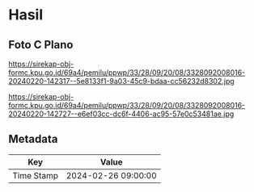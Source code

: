 # Hasil

## Foto C Plano

https://sirekap-obj-formc.kpu.go.id/69a4/pemilu/ppwp/33/28/09/20/08/3328092008016-20240220-142317--5e8133f1-9a03-45c9-bdaa-cc56232d8302.jpg

https://sirekap-obj-formc.kpu.go.id/69a4/pemilu/ppwp/33/28/09/20/08/3328092008016-20240220-142727--e6ef03cc-dc6f-4406-ac95-57e0c53481ae.jpg


## Metadata

| Key        | Value               |
| ---------- | ------------------- |
| Time Stamp | 2024-02-26 09:00:00 |



